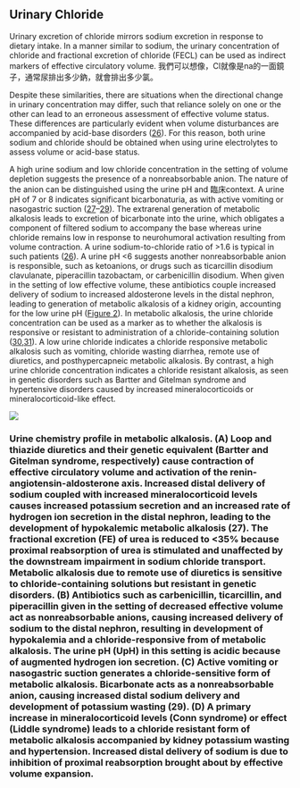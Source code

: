## Urinary Chloride

Urinary excretion of chloride mirrors sodium excretion in response to dietary intake. In a manner similar to sodium, the urinary concentration of chloride and fractional excretion of chloride (FECL) can be used as indirect markers of effective circulatory volume. 
我們可以想像，Cl就像是na的一面鏡子，通常尿排出多少鈉，就會排出多少氯。

Despite these similarities, there are situations when the directional change in urinary concentration may differ, such that reliance solely on one or the other can lead to an erroneous assessment of effective volume status. These differences are particularly evident when volume disturbances are accompanied by acid-base disorders ([26](https://cjasn.asnjournals.org/content/14/2/306#ref-26)). For this reason, both urine sodium and chloride should be obtained when using urine electrolytes to assess volume or acid-base status.

A high urine sodium and low chloride concentration in the setting of volume depletion suggests the presence of a nonreabsorbable anion. The nature of the anion can be distinguished using the urine pH and 臨床context. A urine pH of 7 or 8 indicates significant bicarbonaturia, as with active vomiting or nasogastric suction ([27](https://cjasn.asnjournals.org/content/14/2/306#ref-27)–[29](https://cjasn.asnjournals.org/content/14/2/306#ref-29)). The extrarenal generation of metabolic alkalosis leads to excretion of bicarbonate into the urine, which obligates a component of filtered sodium to accompany the base whereas urine chloride remains low in response to neurohumoral activation resulting from volume contraction. A urine sodium-to-chloride ratio of >1.6 is typical in such patients ([26](https://cjasn.asnjournals.org/content/14/2/306#ref-26)). A urine pH <6 suggests another nonreabsorbable anion is responsible, such as ketoanions, or drugs such as ticarcillin disodium clavulanate, piperacillin tazobactam, or carbenicillin disodium. When given in the setting of low effective volume, these antibiotics couple increased delivery of sodium to increased aldosterone levels in the distal nephron, leading to generation of metabolic alkalosis of a kidney origin, accounting for the low urine pH ([Figure 2](https://cjasn.asnjournals.org/content/14/2/306#F2)). In metabolic alkalosis, the urine chloride concentration can be used as a marker as to whether the alkalosis is responsive or resistant to administration of a chloride-containing solution ([30](https://cjasn.asnjournals.org/content/14/2/306#ref-30),[31](https://cjasn.asnjournals.org/content/14/2/306#ref-31)). A low urine chloride indicates a chloride responsive metabolic alkalosis such as vomiting, chloride wasting diarrhea, remote use of diuretics, and posthypercapneic metabolic alkalosis. By contrast, a high urine chloride concentration indicates a chloride resistant alkalosis, as seen in genetic disorders such as Bartter and Gitelman syndrome and hypertensive disorders caused by increased mineralocorticoids or mineralocorticoid-like effect.

![](https://i.imgur.com/QprtPeA.png)
### Urine chemistry profile in metabolic alkalosis. (A) Loop and thiazide diuretics and their genetic equivalent (Bartter and Gitelman syndrome, respectively) cause contraction of effective circulatory volume and activation of the renin-angiotensin-aldosterone axis. Increased distal delivery of sodium coupled with increased mineralocorticoid levels causes increased potassium secretion and an increased rate of hydrogen ion secretion in the distal nephron, leading to the development of hypokalemic metabolic alkalosis (27). The fractional excretion (FE) of urea is reduced to <35% because proximal reabsorption of urea is stimulated and unaffected by the downstream impairment in sodium chloride transport. Metabolic alkalosis due to remote use of diuretics is sensitive to chloride-containing solutions but resistant in genetic disorders. (B) Antibiotics such as carbenicillin, ticarcillin, and piperacillin given in the setting of decreased effective volume act as nonreabsorbable anions, causing increased delivery of sodium to the distal nephron, resulting in development of hypokalemia and a chloride-responsive from of metabolic alkalosis. The urine pH (UpH) in this setting is acidic because of augmented hydrogen ion secretion. (C) Active vomiting or nasogastric suction generates a chloride-sensitive form of metabolic alkalosis. Bicarbonate acts as a nonreabsorbable anion, causing increased distal sodium delivery and development of potassium wasting (29). (D) A primary increase in mineralocorticoid levels (Conn syndrome) or effect (Liddle syndrome) leads to a chloride resistant form of metabolic alkalosis accompanied by kidney potassium wasting and hypertension. Increased distal delivery of sodium is due to inhibition of proximal reabsorption brought about by effective volume expansion.